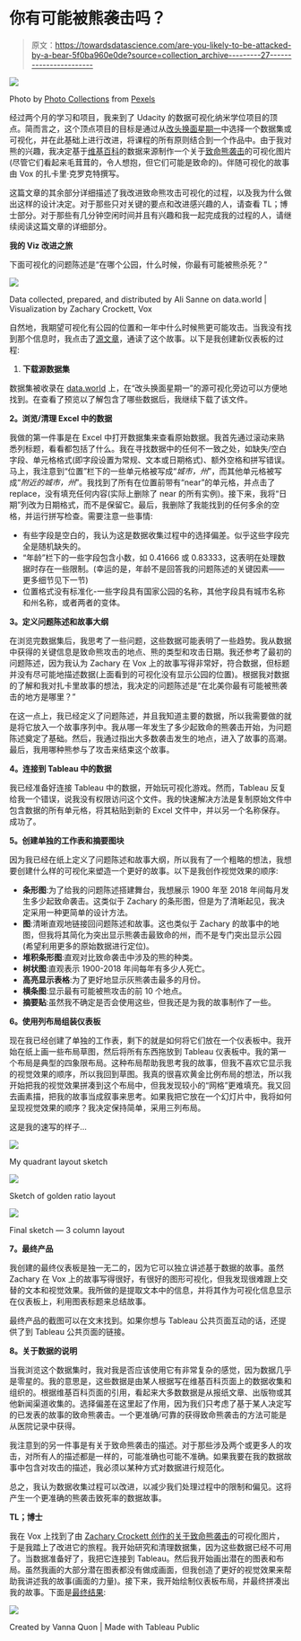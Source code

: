 # 你有可能被熊袭击吗？

> 原文：<https://towardsdatascience.com/are-you-likely-to-be-attacked-by-a-bear-5f0ba960e0de?source=collection_archive---------27----------------------->

![](img/9cac4c38c978f36a0aa277c14f7eb5db.png)

Photo by [Photo Collections](https://www.pexels.com/@photocollections?utm_content=attributionCopyText&utm_medium=referral&utm_source=pexels) from [Pexels](https://www.pexels.com/photo/animal-animal-photography-bear-big-213988/?utm_content=attributionCopyText&utm_medium=referral&utm_source=pexels)

经过两个月的学习和项目，我来到了 Udacity 的数据可视化纳米学位项目的顶点。简而言之，这个顶点项目的目标是通过从[改头换面星期一](http://www.makeovermonday.co.uk/data/)中选择一个数据集或可视化，并在此基础上进行改进，将课程的所有原则结合到一个作品中。由于我对熊的兴趣，我决定基于[维基百科](https://en.wikipedia.org/wiki/List_of_fatal_bear_attacks_in_North_America#References)的数据来源制作一个关于[致命熊袭击](https://data.world/makeovermonday/2019w21)的可视化图片(尽管它们看起来毛茸茸的，令人想抱，但它们可能是致命的)。伴随可视化的故事由 Vox 的扎卡里·克罗克特撰写。

这篇文章的其余部分详细描述了我改进致命熊攻击可视化的过程，以及我为什么做出这样的设计决定。对于那些只对关键的要点和改进感兴趣的人，请查看 TL；博士部分。对于那些有几分钟空闲时间并且有兴趣和我一起完成我的过程的人，请继续阅读这篇文章的详细部分。

**我的 Viz 改进之旅**

下面可视化的问题陈述是“在哪个公园，什么时候，你最有可能被熊杀死？”

![](img/d8d7cb77fd4f56b1c242afed68aaa315.png)

Data collected, prepared, and distributed by Ali Sanne on data.world | Visualization by Zachary Crockett, Vox

自然地，我期望可视化有公园的位置和一年中什么时候熊更可能攻击。当我没有找到那个信息时，我点击了[源文章](https://www.vox.com/2016/10/6/13170344/bear-attacks-national-state-parks)，通读了这个故事。以下是我创建新仪表板的过程:

1.  **下载源数据集**

数据集被收录在 [data.world](https://data.world/) 上，在“改头换面星期一”的源可视化旁边可以方便地找到。在查看了预览以了解包含了哪些数据后，我继续下载了该文件。

**2。浏览/清理 Excel 中的数据**

我做的第一件事是在 Excel 中打开数据集来查看原始数据。我首先通过滚动来熟悉列标题，看看都包括了什么。我在寻找数据中的任何不一致之处，如缺失/空白字段、单元格格式(即字段设置为常规、文本或日期格式)、额外空格和拼写错误。马上，我注意到“位置”栏下的一些单元格被写成“*城市，州*”，而其他单元格被写成“*附近的城市，州*”。我找到了所有在位置前带有“near”的单元格，并点击了 replace，没有填充任何内容(实际上删除了 near 的所有实例)。接下来，我将“日期”列改为日期格式，而不是保留它。最后，我删除了我能找到的任何多余的空格，并运行拼写检查。需要注意一些事情:

*   有些字段是空白的，我认为这是数据收集过程中的选择偏差。似乎这些字段完全是随机缺失的。
*   “年龄”栏下的一些字段包含小数，如 0.41666 或 0.83333，这表明在处理数据时存在一些限制。(幸运的是，年龄不是回答我的问题陈述的关键因素——更多细节见下一节)
*   位置格式没有标准化-一些字段具有国家公园的名称，其他字段具有城市名称和州名称，或者两者的变体。

**3。定义问题陈述和故事大纲**

在浏览完数据集后，我思考了一些问题，这些数据可能表明了一些趋势。我从数据中获得的关键信息是致命熊攻击的地点、熊的类型和攻击日期。我还参考了最初的问题陈述，因为我认为 Zachary 在 Vox 上的故事写得非常好，符合数据，但标题并没有尽可能地描述数据(上面看到的可视化没有显示公园的位置)。根据我对数据的了解和我对扎卡里故事的想法，我决定的问题陈述是“在北美你最有可能被熊袭击的地方是哪里？”

在这一点上，我已经定义了问题陈述，并且我知道主要的数据，所以我需要做的就是将它放入一个故事序列中。我从哪一年发生了多少起致命的熊袭击开始，为问题陈述奠定了基础。然后，我通过指出大多数袭击发生的地点，进入了故事的高潮。最后，我用哪种熊参与了攻击来结束这个故事。

**4。连接到 Tableau 中的数据**

我已经准备好连接 Tableau 中的数据，开始玩可视化游戏。然而，Tableau 反复给我一个错误，说我没有权限访问这个文件。我的快速解决方法是复制原始文件中包含数据的所有单元格，将其粘贴到新的 Excel 文件中，并以另一个名称保存。成功了。

**5。创建单独的工作表和摘要图块**

因为我已经在纸上定义了问题陈述和故事大纲，所以我有了一个粗略的想法，我想要创建什么样的可视化来塑造一个更好的故事。以下是我创作视觉效果的顺序:

*   **条形图**:为了给我的问题陈述搭建舞台，我想展示 1900 年至 2018 年间每月发生多少起致命袭击。这类似于 Zachary 的条形图，但是为了清晰起见，我决定采用一种更简单的设计方法。
*   **图**:清晰直观地链接回问题陈述和故事。这也类似于 Zachary 的故事中的地图，但我将其简化为突出显示熊袭击最致命的州，而不是专门突出显示公园(希望利用更多的原始数据进行定位)。
*   **堆积条形图**:直观对比致命袭击中涉及的熊的种类。
*   **树状图**:直观表示 1900-2018 年间每年有多少人死亡。
*   **高亮显示表格**:为了更好地显示灰熊袭击最多的月份。
*   **横条图**:显示最有可能被熊攻击的前 10 个地点。
*   **摘要贴**:虽然我不确定是否会使用这些，但我还是为我的故事制作了一些。

**6。使用列布局组装仪表板**

现在我已经创建了单独的工作表，剩下的就是如何将它们放在一个仪表板中。我开始在纸上画一些布局草图，然后将所有东西拖放到 Tableau 仪表板中。我的第一个布局是典型的四象限布局。这种布局帮助我思考我的故事，但我不喜欢它显示我的视觉效果的顺序，所以我回到草图。我真的很喜欢黄金比例布局的想法，所以我开始把我的视觉效果拼凑到这个布局中，但我发现较小的“网格”更难填充。我又回去画素描，把我的故事当成叙事来思考。如果我把它放在一个幻灯片中，我将如何呈现视觉效果的顺序？我决定保持简单，采用三列布局。

这是我的速写的样子…

![](img/a6d09c15e654364d1c1c2fb38ecfdc2e.png)

My quadrant layout sketch

![](img/bfe4b3807e7d652d93d81105ee6ed019.png)

Sketch of golden ratio layout

![](img/b858ec4e6ac06505594ccfef1e9f0577.png)

Final sketch — 3 column layout

**7。最终产品**

我创建的最终仪表板是独一无二的，因为它可以独立讲述基于数据的故事。虽然 Zachary 在 Vox 上的故事写得很好，有很好的图形可视化，但我发现很难跟上交替的文本和视觉效果。我所做的是提取文本中的信息，并将其作为可视化信息显示在仪表板上，利用图表标题来总结故事。

最终产品的截图可以在文末找到。如果你想与 Tableau 公共页面互动的话，还提供了到 Tableau 公共页面的链接。

**8。关于数据的说明**

当我浏览这个数据集时，我对我是否应该使用它有非常复杂的感觉，因为数据几乎是零星的。我的意思是，这些数据是由某人根据写在维基百科页面上的数据收集和组织的。根据维基百科页面的引用，看起来大多数数据是从报纸文章、出版物或其他新闻渠道收集的。选择偏差在这里起了作用，因为我们只考虑了基于某人决定写的已发表的故事的致命熊袭击。一个更准确/可靠的获得致命熊袭击的方法可能是从医院记录中获得。

我注意到的另一件事是有关于致命熊袭击的描述。对于那些涉及两个或更多人的攻击，对所有人的描述都是一样的，可能准确也可能不准确。如果我要在我的数据故事中包含对攻击的描述，我必须以某种方式对数据进行规范化。

总之，我认为数据收集过程可以改进，以减少我们处理过程中的限制和偏见。这将产生一个更准确的熊袭击致死率的数据故事。

**TL；博士**

我在 Vox 上找到了由 [Zachary Crockett 创作的关于](https://www.vox.com/2016/10/6/13170344/bear-attacks-national-state-parks)[致命熊袭击](https://data.world/makeovermonday/2019w21)的可视化图片，于是我踏上了改进它的旅程。我开始研究和清理数据集，因为这些数据已经不可用了。当数据准备好了，我把它连接到 Tableau。然后我开始画出潜在的图表和布局。虽然我画的大部分潜在图表都没有做成画面，但我创造了更好的视觉效果来帮助我讲述我的故事(画面的力量)。接下来，我开始绘制仪表板布局，并最终拼凑出我的故事。下面是[最终结果](https://public.tableau.com/profile/vanna3582#!/vizhome/DeathsbyBearsDataVizCapstone/Dashboard1?publish=yes):

![](img/dc733d5fa46d47570afa7f5632269090.png)

Created by Vanna Quon | Made with Tableau Public